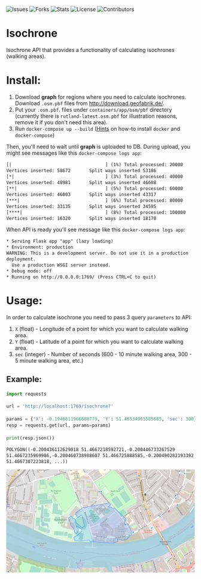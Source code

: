 ![Issues](https://img.shields.io/github/issues/punkerpunker/isochrone)
![Forks](https://img.shields.io/github/forks/punkerpunker/isochrone)
![Stats](https://img.shields.io/github/stars/punkerpunker/isochrone)
![License](https://img.shields.io/github/license/punkerpunker/isochrone)
![Contributors](https://img.shields.io/github/contributors/punkerpunker/isochrone)

# Isochrone
Isochrone API that provides a functionality of calculating isochrones (walking areas).

# Install:

1. Download **graph** for regions where you need to calculate isochrones. Download `.osm.pbf` files from http://download.geofabrik.de/. 
2. Put your `.osm.pbf`. files under `containers/app/osm/pbf` directory (currently there is `rutland-latest.osm.pbf` for illustration reasons, remove it if you don't need this area).
3. Run `docker-compose up --build` ([Hints](https://phoenixnap.com/kb/install-docker-compose-on-ubuntu-20-04) on how-to install `docker` and `docker-compose`)  

Then, you'll need to wait until **graph** is uploaded to DB. During upload, you might see messages like this `docker-compose logs app`:

```
[|                                   ] (1%) Total processed: 20000        Vertices inserted: 58672       Split ways inserted 53186
[*|                                  ] (3%) Total processed: 40000        Vertices inserted: 48981       Split ways inserted 46608
[**|                                 ] (5%) Total processed: 60000        Vertices inserted: 46003       Split ways inserted 43317
[***|                                ] (6%) Total processed: 80000        Vertices inserted: 33135       Split ways inserted 34595
[****|                               ] (8%) Total processed: 100000       Vertices inserted: 16320       Split ways inserted 18170
```

When API is ready you'll see message like this `docker-compose logs app`:
```
* Serving Flask app "app" (lazy loading)
* Environment: production
WARNING: This is a development server. Do not use it in a production deployment.
  Use a production WSGI server instead.
* Debug mode: off
* Running on http://0.0.0.0:1769/ (Press CTRL+C to quit)
```

# Usage:

In order to calculate isochrone you need to pass 3 query `parameters` to API:

1. `X` (float) - Longitude of a point for which you want to calculate walking area. 
2. `Y` (float) - Latitude of a point for which you want to calculate walking area. 
3. `sec` (integer) - Number of seconds (600 - 10 minute walking area, 300 - 5 minute walking area, etc.) 

## Example:
```python
import requests

url = 'http://localhost:1769/isochrone?'

params = {'X': -0.1946611966680779, 'Y': 51.46534965585685, 'sec': 300}
resp = requests.get(url, params=params)

print(resp.json())
```
```
POLYGON((-0.200436112629018 51.4667218592721,-0.200446733267529 51.4667235969986,-0.200460738988607 51.466725888585,-0.200490282193392 51.4667307223818, ...))
```

![alt text](https://github.com/punkerpunker/isochrone/blob/geofeat-to-isochrone-microservice/image.PNG)

